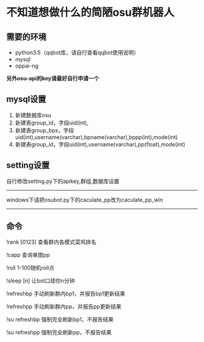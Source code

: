 # 不知道想做什么的简陋osu群机器人 #

## 需要的环境 ##

- python3.5（qqbot库，请自行查看qqbot使用说明）
- mysql
- oppai-ng

**另外osu-api的key请最好自行申请一个**

## mysql设置 ##

1. 新建数据库osu
1. 新建表group_id，字段uid(int),
1. 新建表group_bps，字段uid(int),username(varchar),bpname(varchar),bppp(int),mode(int)
1. 新建表group_id，字段uid(int),username(varchar),pp(float),mode(int)

## setting设置 ##

自行修改setting.py下的apikey,群组,数据库设置

----------

windows下请把osubot.py下的caculate_pp改为caculate_pp_win

----------

## 命令 ##

!rank [0123] 查看群内各模式菜鸡排名

!capp 查询单图pp

!roll 1-100随机roll点

!sleep [n] 让bot口球你n分钟

!refreshbp 手动刷新群内bp1，并报告bp1更新结果

!refreshpp 手动刷新群内pp，并报告pp更新结果

!su refreshbp 强制完全刷新bp1，不报告结果

!su refreshpp 强制完全刷新pp，不报告结果
